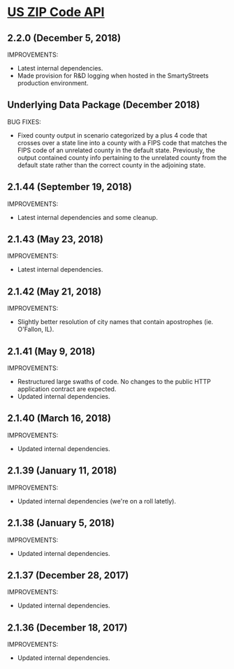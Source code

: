 # [US ZIP Code API](https://smartystreets.com/docs/local/us-zipcode-api)

## 2.2.0 (December 5, 2018)

IMPROVEMENTS:

- Latest internal dependencies.
- Made provision for R&D logging when hosted in the SmartyStreets production environment.

## Underlying Data Package (December 2018)

BUG FIXES:

- Fixed county output in scenario categorized by a plus 4 code that crosses over a state line into a county with a FIPS code that matches the FIPS code of an unrelated county in the default state. Previously, the output contained county info pertaining to the unrelated county from the default state rather than the correct county in the adjoining state.
 

## 2.1.44 (September 19, 2018)

IMPROVEMENTS:

- Latest internal dependencies and some cleanup.


## 2.1.43 (May 23, 2018)

IMPROVEMENTS:

- Latest internal dependencies.


## 2.1.42 (May 21, 2018)

IMPROVEMENTS:

- Slightly better resolution of city names that contain apostrophes (ie. O'Fallon, IL).


## 2.1.41 (May 9, 2018)

IMPROVEMENTS:

- Restructured large swaths of code. No changes to the public HTTP application contract are expected.
- Updated internal dependencies.


## 2.1.40 (March 16, 2018)

IMPROVEMENTS:

- Updated internal dependencies.


## 2.1.39 (January 11, 2018)

IMPROVEMENTS:

- Updated internal dependencies (we're on a roll latetly).


## 2.1.38 (January 5, 2018)

IMPROVEMENTS:

- Updated internal dependencies.


## 2.1.37 (December 28, 2017)

IMPROVEMENTS:

- Updated internal dependencies.


## 2.1.36 (December 18, 2017)

IMPROVEMENTS:

- Updated internal dependencies.

